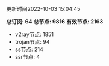 更新时间2022-10-03 15:04:45

**总订阅: 64**
**总节点: 9816**
**有效节点: 2163**
- v2ray节点: 1851
- trojan节点: 94
- ss节点: 214
- ssr节点: 4
